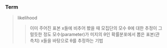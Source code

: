 
### Term
> likelihood
>> 이미 주어진 표본 x들에 비추어 봤을 때 모집단의 모수 θ에 대한 추정이 그럴듯한 정도
> 모수(parameter)가 미지의 θ인 확률분포에서 뽑은 표본(관측치) x들을 바탕으로 θ를 추정하는 기법
